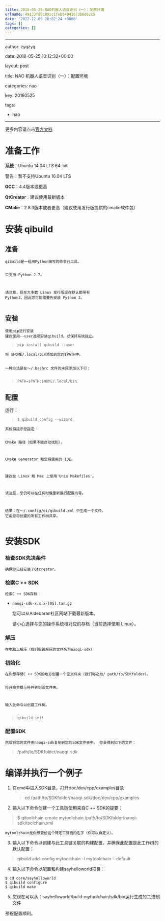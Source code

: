 ```yaml
---
title: 2018-05-25-NAO机器人语音识别（一）：配置环境
urlname: 49133f88c095c1feb54941673b6d62c5
date: '2022-12-09 20:02:24 +0800'
tags: []
categories: []
---
```


<hr />
<p>author: zyqzyq

date: 2018-05-25 10:12:32+00:00

layout: post

title: NAO 机器人语音识别（一）：配置环境

categories: nao

key: 20180525

tags:</p>

<ul>
<li>nao</li>
</ul>
<hr />
<p>更多内容请点击<a href="http:_doc.aldebaran.com_2-1_dev_cpp_install_guide" target="_blank">官方文档</a></p>
<h1>准备工作</h1>
<p><strong>系统</strong>：Ubuntu 14.04 LTS 64-bit</p>
<p>警告：暂不支持Ubuntu 16.04 LTS</p>
<p><strong>GCC</strong>：4.4版本或更高</p>
<p><strong>QtCreator</strong>：建议使用最新版本</p>
<p><strong>CMake</strong>：2.8.3版本或者更高（建议使用发行版提供的cmake软件包）</p>
<h1>安装 qibuild</h1>
<h2>准备</h2>
<pre><code>qiBuild是一组用Python编写的命令行工具。

只支持 Python 2.7。

请注意，现在大多数 Linux 发行版现在默认都带有 Python3，因此您可能需要先安装 Python 2。
</code></pre>

<h2>安装</h2>
<pre><code>使用pip进行安装
建议使用--user选项安装qibuild，以保持系统独立。
</code></pre>
<blockquote>
<pre><code>pip install qibuild --user
</code></pre>
</blockquote>
<pre><code>将 $HOME/.local/bin添加到您的$PATH中。

一种方法是在〜/.bashrc 文件的末尾添加以下行：
</code></pre>

<blockquote>
<pre><code>PATH=$PATH:$HOME/.local/bin
</code></pre>
</blockquote>
<h2>配置</h2>
<p>运行：</p>
<blockquote>
<pre><code>$ qibuild config --wizard
</code></pre>
</blockquote>
<pre><code>系统将提示您指定：

CMake 路径（如果不能自动找到），

CMake Generator 和您将使用的 IDE。

建议在 Linux 和 Mac 上使用'Unix Makefiles'。

请注意，您仍可以在任何时候重新运行配置向导。

结果：在〜/.config/qi/qibuild.xml 中生成一个文件。 它由您将创建的所有工作树共享。
</code></pre>

<h1>安装SDK</h1>
<h3>检查SDK先决条件</h3>
<pre><code>确保你已经安装了Qtcreator。
</code></pre>
<h3>检索C ++ SDK</h3>
<pre><code>检索C ++ SDK存档：
</code></pre>
<ul>
<li>
<pre><code>naoqi-sdk-x.x.x-[OS].tar.gz
</code></pre>
您可以从Aldebaran社区网站下载最新版本。

请小心选择与您的操作系统相对应的存档（当前选择使用 Linux）。</li>

</ul>
<h3>解压</h3>
<pre><code>在电脑上解压（我们假设解压的文件名为naoqi-sdk）
</code></pre>
<h3>初始化</h3>
<pre><code>在你想存储C ++ SDK的地方创建一个空文件夹（我们称之为/ path/to/SDKfolder）。

打开命令提示符并转到该文件夹。

输入此命令以创建工作树。
</code></pre>

<blockquote>
<pre><code>qibuild init
</code></pre>
</blockquote>
<h3>配置SDK</h3>
<pre><code>然后将您的文件夹naoqi-sdk复制到您的SDK文件夹中。 你会得到如下的文件：
</code></pre>
<blockquote>
<p>/path/to/SDKfolder/naoqi-sdk</p>
</blockquote>
<h1>编译并执行一个例子</h1>
<ol>
<li>
<p>在cmd中进入SDK目录，打开doc/dev/cpp/examples目录</p>
<blockquote>
<p>cd /path/to/SDKfolder/naoqi-sdk/doc/dev/cpp/examples</p>
</blockquote>
</li>
<li>
<p>输入以下命令创建一个工具链使用来自C ++ SDK的提要：</p>
</li>
</ol>
<blockquote>
<p>$ qitoolchain create mytoolchain /path/to/SDKfolder/naoqi-sdk/toolchain.xml</p>
</blockquote>
<pre><code>mytoolchain是你想要给这个特定工具链的名字（你可以自定义）。
</code></pre>
<ol start="3">
<li>输入以下命令以创建与此工具链关联的构建配置，并确保此配置是此工作树的默认配置：</li>
</ol>
<blockquote>
<p>qibuild add-config mytoolchain -t mytoolchain --default</p>
</blockquote>
<ol start="4">
<li>输入以下命令以配置和构建sayhelloworld项目：</li>
</ol>
<pre><code>$ cd core/sayhelloworld
$ qibuild configure
$ qibuild make
</code></pre>
<ol start="5">
<li>您现在可以从：sayhelloworld/build-mytoolchain/sdk/bin运行生成的二进制文件</li>
</ol>
<p>预祝配置顺利。</p>
